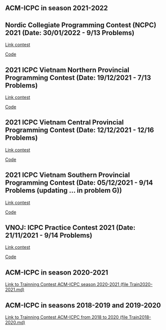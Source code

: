 <!-- # TrainACM-ICPC-OLP with team HCMUT OnlyBoys

## Member in team
1. Trương Công Thành - [codeforces: congthanh123 (max rating: Master, 218)](https://codeforces.com/profile/congthanh123)
2. Trần Thanh Bình - [codeforces: binhtranmcs (max rating: Candidate Master, 2089)](https://codeforces.com/profile/binhtranmcs)
3. Trần Đức Duy - [codeforces: tin2016_tdduy (max rating: Expert, 1667)](https://codeforces.com/profile/tin2016_tdduy)

## Team achievement

### In 2019
1. #### Gold Medal ICPC 2019 Vietnam National Contest (rank 12th)
2. #### Silver Medal ICPC 2019 Vietnam Southern Provinial Contest (rank 17th)
### In 2020
1. #### Silver Medal ICPC 2020 Asia Can Tho Regional
2. #### Silver Medal ICPC 2020 Vietnam National Contest
3. #### Silver Medal ICPC 2020 Vietnam Southern Provinial Contest -->

## ACM-ICPC in season 2021-2022

## Nordic Collegiate Programming Contest (NCPC) 2021 (Date: 30/01/2022 - 9/13 Problems)

[Link contest](https://open.kattis.com/contests/g2uttv/standings)

[Code](https://github.com/truongcongthanh2000/TrainACM-ICPC-OLP/tree/master/Nordic%20Collegiate%20Programming%20Contest%20(NCPC)%202021)

## 2021 ICPC Vietnam Northern Provincial Programming Contest (Date: 19/12/2021 - 7/13 Problems)

[Link contest](http://icpcvn.github.io/2021/northern/scoreboard.html)

[Code](https://github.com/truongcongthanh2000/TrainACM-ICPC-OLP/tree/master/2021%20ICPC%20Vietnam%20Northern%20Provincial%20Contest)

## 2021 ICPC Vietnam Central Provincial Programming Contest (Date: 12/12/2021 - 12/16 Problems)

[Link contest](http://icpcvn.github.io/2021/central/scoreboard.html)

[Code](https://github.com/truongcongthanh2000/TrainACM-ICPC-OLP/tree/master/2021%20ICPC%20Vietnam%20Central%20Provincial%20Contest)

## 2021 ICPC Vietnam Southern Provincial Programming Contest (Date: 05/12/2021 - 9/14 Problems (updating ... in problem G))

[Link contest](https://icpc.hcmus.edu.vn/public)

[Code](https://github.com/truongcongthanh2000/TrainACM-ICPC-OLP/tree/master/2021%20ICPC%20Vietnam%20Southern%20Provincial%20Contest)

## VNOJ: ICPC Practice Contest 2021 (Date: 21/11/2021 - 9/14 Problems)

[Link contest](https://oj.vnoi.info/contest/icpc21_beta)

[Code](https://github.com/truongcongthanh2000/TrainACM-ICPC-OLP/tree/master/ICPC_2021_Beta_VNOJ)

## ACM-ICPC in season 2020-2021

[Link to Trainning Contest ACM-ICPC season 2020-2021 (file Train2020-2021.md)](https://github.com/truongcongthanh2000/TrainACM-ICPC-OLP/blob/master/Train2020-2021.md)

## ACM-ICPC in seasons 2018-2019 and 2019-2020

[Link to Trainning Contest ACM-ICPC from 2018 to 2020 (file Train2018-2020.md)](https://github.com/truongcongthanh2000/TrainACM-ICPC-OLP/blob/master/Train2018-2020.md)




